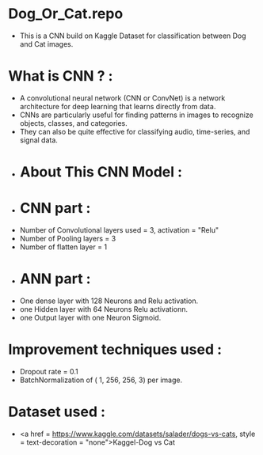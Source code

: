 # Dog_Or_Cat.repo
- This is a CNN build on Kaggle Dataset for classification between Dog and Cat images.
# What is CNN ? :
- A convolutional neural network (CNN or ConvNet) is a network architecture for deep learning that learns directly from data.
- CNNs are particularly useful for finding patterns in images to recognize objects, classes, and categories.
- They can also be quite effective for classifying audio, time-series, and signal data.
- # About This CNN Model :
- # CNN part :
- Number of Convolutional layers used = 3, activation = "Relu" 
- Number of Pooling layers  = 3
- Number of flatten layer = 1
- # ANN part :
- One dense layer with 128 Neurons and Relu activation.
- one Hidden layer with 64 Neurons Relu activationn.
- one Output layer with one Neuron Sigmoid.
# Improvement techniques used :
- Dropout rate = 0.1
- BatchNormalization of ( 1, 256, 256, 3) per image.
# Dataset used :
- <a href = https://www.kaggle.com/datasets/salader/dogs-vs-cats, style = text-decoration = "none">Kaggel-Dog vs Cat</a>
